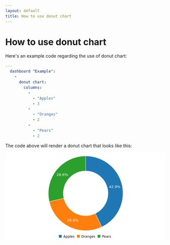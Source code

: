 ```yaml
---
layout: default
title: How to use donut chart
---
```


# How to use donut chart
Here's an example code regarding the use of donut chart: 

```yaml
---
  dashboard "Example": 
    - 
      donut chart: 
        columns: 
          - 
            - "Apples"
            - 3
          - 
            - "Oranges"
            - 2
          - 
            - "Pears"
            - 2

```
The code above will render a donut chart that looks like this:

![](../screenshots/donut_chart.png)

